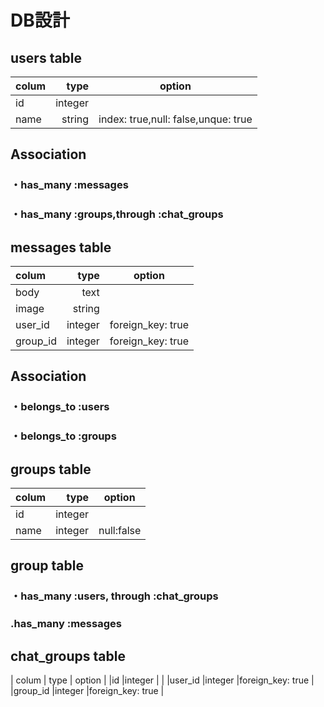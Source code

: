 

# DB設計

## users table

|    colum    |    type    |             option                |
|:------------|-----------:|:---------------------------------:|
|id           |integer     |                                   |
|name         |string      |index: true,null: false,unque: true|

## Association

### ・has_many :messages

### ・has_many :groups,through :chat_groups


## messages table
|     colum    |    type     |             option              |
|:-------------|------------:|:-------------------------------:|
|body          |text         |                                 |
|image         |string       |                                 |
|user_id       |integer      |foreign_key: true                |
|group_id      |integer      |foreign_key: true                |

## Association

### ・belongs_to :users

### ・belongs_to :groups


## groups table
|   colum      |    type    |              option              |
|:-------------|-----------:|:--------------------------------:|
|id            |integer     |                                  |
|name          |integer     | null:false                       |

## group table

### ・has_many :users, through :chat_groups

### .has_many :messages

## chat_groups table
|    colum     |     type   |              option              |
|id            |integer     |                                  |
|user_id       |integer     |foreign_key: true                 |
|group_id      |integer     |foreign_key: true                 |

